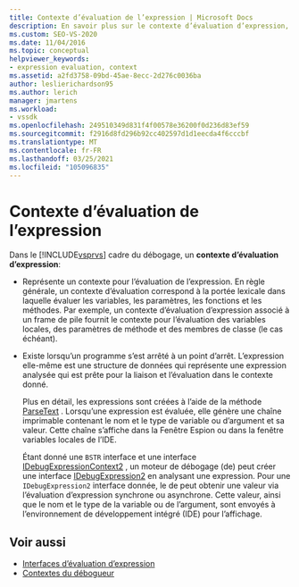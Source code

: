 ```yaml
---
title: Contexte d’évaluation de l’expression | Microsoft Docs
description: En savoir plus sur le contexte d’évaluation d’expression, qui représente un contexte pour l’évaluation d’expression et existe lorsqu’un programme s’est arrêté à un point d’arrêt.
ms.custom: SEO-VS-2020
ms.date: 11/04/2016
ms.topic: conceptual
helpviewer_keywords:
- expression evaluation, context
ms.assetid: a2fd3758-09bd-45ae-8ecc-2d276c0036ba
author: leslierichardson95
ms.author: lerich
manager: jmartens
ms.workload:
- vssdk
ms.openlocfilehash: 249510349d831f4f00578e36200f0d236d83ef59
ms.sourcegitcommit: f2916d8fd296b92cc402597d1d1eecda4f6cccbf
ms.translationtype: MT
ms.contentlocale: fr-FR
ms.lasthandoff: 03/25/2021
ms.locfileid: "105096835"
---
```

# <a name="expression-evaluation-context"></a>Contexte d’évaluation de l’expression
Dans le [!INCLUDE[vsprvs](../../code-quality/includes/vsprvs_md.md)] cadre du débogage, un **contexte d’évaluation d’expression**:

- Représente un contexte pour l’évaluation de l’expression. En règle générale, un contexte d’évaluation correspond à la portée lexicale dans laquelle évaluer les variables, les paramètres, les fonctions et les méthodes. Par exemple, un contexte d’évaluation d’expression associé à un frame de pile fournit le contexte pour l’évaluation des variables locales, des paramètres de méthode et des membres de classe (le cas échéant).

- Existe lorsqu’un programme s’est arrêté à un point d’arrêt. L’expression elle-même est une structure de données qui représente une expression analysée qui est prête pour la liaison et l’évaluation dans le contexte donné.

     Plus en détail, les expressions sont créées à l’aide de la méthode [ParseText](../../extensibility/debugger/reference/idebugexpressioncontext2-parsetext.md) . Lorsqu’une expression est évaluée, elle génère une chaîne imprimable contenant le nom et le type de variable ou d’argument et sa valeur. Cette chaîne s’affiche dans la Fenêtre Espion ou dans la fenêtre variables locales de l’IDE.

     Étant donné une `BSTR` interface et une interface [IDebugExpressionContext2](../../extensibility/debugger/reference/idebugexpressioncontext2.md) , un moteur de débogage (de) peut créer une interface [IDebugExpression2](../../extensibility/debugger/reference/idebugexpression2.md) en analysant une expression. Pour une `IDebugExpression2` interface donnée, le de peut obtenir une valeur via l’évaluation d’expression synchrone ou asynchrone. Cette valeur, ainsi que le nom et le type de la variable ou de l’argument, sont envoyés à l’environnement de développement intégré (IDE) pour l’affichage.

## <a name="see-also"></a>Voir aussi
- [Interfaces d’évaluation d’expression](../../extensibility/debugger/reference/expression-evaluation-interfaces.md)
- [Contextes du débogueur](../../extensibility/debugger/debugger-contexts.md)
